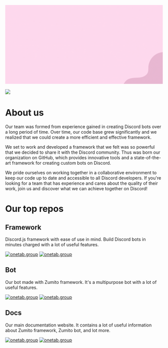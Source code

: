 <!-- header made with https://leviarista.github.io/github-profile-header-generator/ -->
![header](/profile/github-header-image.gif)

[![](https://dcbadge.vercel.app/api/server/rFywZxgsyF)](https://discord.gg/rFywZxgsyF)

# About us

Our team was formed from experience gained in creating Discord bots over a long period of time. Over time, our code base grew significantly and we realized that we could create a more efficient and effective framework.

We set to work and developed a framework that we felt was so powerful that we decided to share it with the Discord community. Thus was born our organization on GitHub, which provides innovative tools and a state-of-the-art framework for creating custom bots on Discord.

We pride ourselves on working together in a collaborative environment to keep our code up to date and accessible to all Discord developers. If you're looking for a team that has experience and cares about the quality of their work, join us and discover what we can achieve together on Discord!

# Our top repos

<!-- Zumito framework -->
## Framework
Discord.js framework with ease of use in mind. Build Discord bots in minutes charged with a lot of useful features.

[![onetab.group](https://svg.bookmark.style/api?url=https://github.com/ZumitoTeam/zumito-framework&mode=light)](https://github.com/ZumitoTeam/zumito-framework)
[![onetab.group](https://svg.bookmark.style/api?url=https://framework.zumito.ga&mode=light)](https://framework.zumito.ga)

<!-- Zumito bot -->
## Bot
Our bot made with Zumito framework. It's a multipurpose bot with a lot of useful features.

[![onetab.group](https://svg.bookmark.style/api?url=https://github.com/ZumitoTeam/zumito-bot&mode=light)](https://github.com/ZumitoTeam/zumito-bot)
[![onetab.group](https://svg.bookmark.style/api?url=zumito.ga&mode=light)](https://zumito.ga)

<!-- Zumito docs -->
## Docs
Our main documentation website. It contains a lot of useful information about Zumito framework, Zumito bot, and lot more.

[![onetab.group](https://svg.bookmark.style/api?url=https://github.com/ZumitoTeam/zumito-docs&mode=light)](https://github.com/ZumitoTeam/zumito-docs)
[![onetab.group](https://svg.bookmark.style/api?url=https://docs.zumito.ga&mode=light)](https://docs.zumito.ga)

